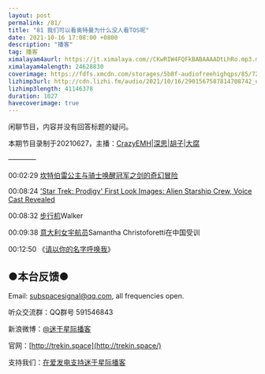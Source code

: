 ```yaml
---
layout: post
permalink: /81/
title: "81 我们可以看奥特曼为什么没人看TOS呢"
date: 2021-10-16 17:08:00 +0800
description: "播客"
tag: 播客 
ximalayam4aurl: https://jt.ximalaya.com//CKwRIW4FQFkBABAAAADtLhRo.mp3.m4a?channel=rss&amp;album_id=3135361&amp;track_id=462873105&amp;uid=6418191&amp;jt=https://audio.xmcdn.com/storages/4cbf-audiofreehighqps/52/A7/CKwRIW4FQFkBABAAAADtLhRo.mp3
ximalayam4alength: 24628830
coverimage: https://fdfs.xmcdn.com/storages/5b8f-audiofreehighqps/85/72/CKwRIaIFQFnUAAMyDgDtLlCE.jpeg
lizhimp3url: http://cdn.lizhi.fm/audio/2021/10/16/2901567587814708742_ud.mp3
lizhimp3length: 41146378
duration: 1027
havecoverimage: true
---  
```


闲聊节目，内容并没有回答标题的疑问。

本期节目录制于20210627，主播：[CrazyEMH](mailto:emh@trekin.space)\|[深思](mailto:deepthought@trekin.space)\|[胡子](https://weibo.com/p/1005051764117203)\|[大腐](https://weibo.com/u/5113590549)

————

00:02:29 [坎特伯雷公主与骑士唤醒冠军之剑的奇幻冒险](https://baike.baidu.com/item/%E5%9D%8E%E7%89%B9%E4%BC%AF%E9%9B%B7%E5%85%AC%E4%B8%BB%E4%B8%8E%E9%AA%91%E5%A3%AB%E5%94%A4%E9%86%92%E5%86%A0%E5%86%9B%E4%B9%8B%E5%89%91%E7%9A%84%E5%A5%87%E5%B9%BB%E5%86%92%E9%99%A9)

00:08:24 [&#39;Star Trek: Prodigy&#39; First Look Images: Alien Starship Crew, Voice Cast Revealed](https://deadline.com/2021/06/star-trek-prodigy-first-look-images-alien-starship-crew-cast-1234774680/)

00:08:32 [步行机](https://starwars.fandom.com/wiki/Walker)Walker

00:09:38 [意大利女宇航员](https://weibo.com/1879170584/KlopZ68xM)Samantha Christoforetti在中国受训

00:12:50 《[请以你的名字呼唤我](https://movie.douban.com/subject/26799731/)》

## ●本台反馈●

Email: [subspacesignal@qq.com](mailto:subspacesignal@qq.com), all frequencies open.

听众交流群：QQ群号 591546843

新浪微博：[@迷于星际播客](http://weibo.com/lostinst)

官网：[http://trekin.space](http://trekin.space/)

支持我们：[在爱发电支持迷于星际播客](https://afdian.net/@lostinst)
